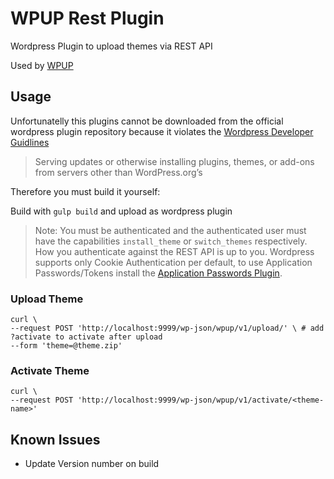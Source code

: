 # WPUP Rest Plugin

Wordpress Plugin to upload themes via REST API

Used by [WPUP](https://github.com/danielr1996/wpup)

## Usage
Unfortunatelly this plugins cannot be downloaded from the official wordpress plugin repository
because it violates the [Wordpress Developer Guidlines](https://developer.wordpress.org/plugins/wordpress-org/detailed-plugin-guidelines/#8-plugins-may-not-send-executable-code-via-third-party-systems)
> Serving updates or otherwise installing plugins, themes, or add-ons from servers other than WordPress.org’s

Therefore you must build it yourself:

Build with `gulp build` and upload as wordpress plugin

> Note: You must be authenticated and the authenticated user must have the capabilities `install_theme` or `switch_themes` 
> respectively. How you authenticate against the REST API is up to you. Wordpress supports only Cookie Authentication 
> per default, to use Application Passwords/Tokens install the [Application Passwords Plugin](https://de.wordpress.org/plugins/application-passwords/).

### Upload Theme
```shell script
curl \
--request POST 'http://localhost:9999/wp-json/wpup/v1/upload/' \ # add ?activate to activate after upload 
--form 'theme=@theme.zip'
```

### Activate Theme
```shell script
curl \
--request POST 'http://localhost:9999/wp-json/wpup/v1/activate/<theme-name>'
```

## Known Issues
* Update Version number on build
